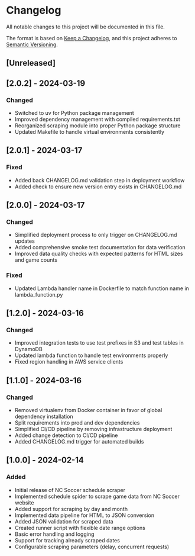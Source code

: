 # Changelog

All notable changes to this project will be documented in this file.

The format is based on [Keep a Changelog](https://keepachangelog.com/en/1.0.0/),
and this project adheres to [Semantic Versioning](https://semver.org/spec/v2.0.0.html).

## [Unreleased]

## [2.0.2] - 2024-03-19
### Changed
- Switched to uv for Python package management
- Improved dependency management with compiled requirements.txt
- Reorganized scraping module into proper Python package structure
- Updated Makefile to handle virtual environments consistently

## [2.0.1] - 2024-03-17
### Fixed
- Added back CHANGELOG.md validation step in deployment workflow
- Added check to ensure new version entry exists in CHANGELOG.md

## [2.0.0] - 2024-03-17
### Changed
- Simplified deployment process to only trigger on CHANGELOG.md updates
- Added comprehensive smoke test documentation for data verification
- Improved data quality checks with expected patterns for HTML sizes and game counts

### Fixed
- Updated Lambda handler name in Dockerfile to match function name in lambda_function.py

## [1.2.0] - 2024-03-16

### Changed
- Improved integration tests to use test prefixes in S3 and test tables in DynamoDB
- Updated lambda function to handle test environments properly
- Fixed region handling in AWS service clients

## [1.1.0] - 2024-03-16

### Changed
- Removed virtualenv from Docker container in favor of global dependency installation
- Split requirements into prod and dev dependencies
- Simplified CI/CD pipeline by removing infrastructure deployment
- Added change detection to CI/CD pipeline
- Added CHANGELOG.md trigger for automated builds

## [1.0.0] - 2024-02-14

### Added
- Initial release of NC Soccer schedule scraper
- Implemented schedule spider to scrape game data from NC Soccer website
- Added support for scraping by day and month
- Implemented data pipeline for HTML to JSON conversion
- Added JSON validation for scraped data
- Created runner script with flexible date range options
- Basic error handling and logging
- Support for tracking already scraped dates
- Configurable scraping parameters (delay, concurrent requests)
